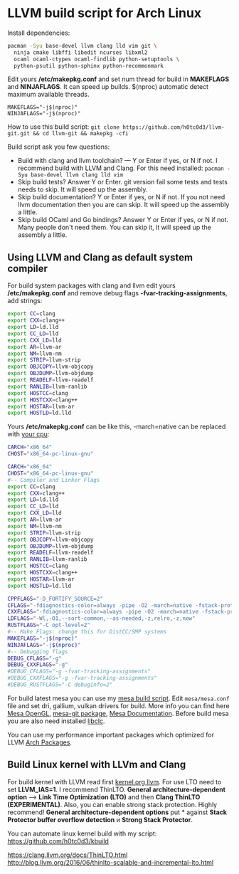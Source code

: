 # LLVM build script for Arch Linux

Install dependencies:

```bash
pacman -Syu base-devel llvm clang lld vim git \
  ninja cmake libffi libedit ncurses libxml2
  ocaml ocaml-ctypes ocaml-findlib python-setuptools \
  python-psutil python-sphinx python-recommonmark
```

Edit yours **/etc/makepkg.conf** and set num thread for build in **MAKEFLAGS** and **NINJAFLAGS**. It can speed up builds.
$(nproc) automatic detect maximum available threads.

```text
MAKEFLAGS="-j$(nproc)"
NINJAFLAGS="-j$(nproc)"
```

How to use this build script:
`git clone https://github.com/h0tc0d3/llvm-git.git && cd llvm-git && makepkg -cfi`

Build script ask you few questions:

- Build with clang and llvm toolchain? — Y or Enter if yes, or N if not. I recommend build with LLVM and Clang. For this need installed: `pacman -Syu base-devel llvm clang lld vim`
- Skip build tests? Answer Y or Enter. git version fail some tests and tests needs to skip. It will speed up the assembly.
- Skip build documentation? Y or Enter if yes, or N if not. If you not need llvm documentation then you are can skip. It will speed up the assembly a little.
- Skip build OCaml and Go bindings? Answer Y or Enter if yes, or N if not. Many people don't need them. You can skip it, it will speed up the assembly a little.

## Using LLVM and Clang as default system compiler

For build system packages with clang and llvm edit yours **/etc/makepkg.conf** and remove debug flags **-fvar-tracking-assignments**,
add strings:

```bash
export CC=clang
export CXX=clang++
export LD=ld.lld
export CC_LD=lld
export CXX_LD=lld
export AR=llvm-ar
export NM=llvm-nm
export STRIP=llvm-strip
export OBJCOPY=llvm-objcopy
export OBJDUMP=llvm-objdump
export READELF=llvm-readelf
export RANLIB=llvm-ranlib
export HOSTCC=clang
export HOSTCXX=clang++
export HOSTAR=llvm-ar
export HOSTLD=ld.lld
```

Yours  **/etc/makepkg.conf** can be like this, -march=native can be replaced with [your cpu](https://gcc.gnu.org/onlinedocs/gcc/x86-Options.html):

```bash
CARCH="x86_64"
CHOST="x86_64-pc-linux-gnu"

CARCH="x86_64"
CHOST="x86_64-pc-linux-gnu"
#-- Compiler and Linker Flags
export CC=clang
export CXX=clang++
export LD=ld.lld
export CC_LD=lld
export CXX_LD=lld
export AR=llvm-ar
export NM=llvm-nm
export STRIP=llvm-strip
export OBJCOPY=llvm-objcopy
export OBJDUMP=llvm-objdump
export READELF=llvm-readelf
export RANLIB=llvm-ranlib
export HOSTCC=clang
export HOSTCXX=clang++
export HOSTAR=llvm-ar
export HOSTLD=ld.lld

CPPFLAGS="-D_FORTIFY_SOURCE=2"
CFLAGS="-fdiagnostics-color=always -pipe -O2 -march=native -fstack-protector-strong"
CXXFLAGS="-fdiagnostics-color=always -pipe -O2 -march=native -fstack-protector-strong"
LDFLAGS="-Wl,-O1,--sort-common,--as-needed,-z,relro,-z,now"
RUSTFLAGS="-C opt-level=2"
#-- Make Flags: change this for DistCC/SMP systems
MAKEFLAGS="-j$(nproc)"
NINJAFLAGS="-j$(nproc)"
#-- Debugging flags
DEBUG_CFLAGS="-g"
DEBUG_CXXFLAGS="-g"
#DEBUG_CFLAGS="-g -fvar-tracking-assignments"
#DEBUG_CXXFLAGS="-g -fvar-tracking-assignments"
#DEBUG_RUSTFLAGS="-C debuginfo=2"
```

For build latest mesa you can use my [mesa build script](https://github.com/h0tc0d3/arch-packages/tree/master/mesa).
Edit `mesa/mesa.conf` file and set dri, gallium, vulkan drivers for build.
More info you can find here [Mesa OpenGL](https://wiki.archlinux.org/title/OpenGL), [mesa-git package](https://aur.archlinux.org/cgit/aur.git/tree/PKGBUILD?h=mesa-git), [Mesa Documentation](https://docs.mesa3d.org/systems.html). Before build mesa you are also need installed [libclc](https://aur.archlinux.org/packages/libclc12-git/).

You can use my performance important packages which optimized for LLVM [Arch Packages](https://github.com/h0tc0d3/arch-packages).

## Build Linux kernel with LLVm and Clang

For build kernel with LLVM read first [kernel.org llvm](https://www.kernel.org/doc/html/latest/kbuild/llvm.html).
For use LTO need to set **LLVM_IAS=1**. I recommend ThinLTO. **General architecture-dependent option** --> **Link Time Optimization (LTO)** and then **Clang ThinLTO (EXPERIMENTAL)**. Also, you can enable strong stack protection. Highly recommend! **General architecture-dependent options** put * against **Stack Protector buffer overflow detection** и **Strong Stack Protector**.

You can automate linux kernel build with my script: <https://github.com/h0tc0d3/kbuild>

<https://clang.llvm.org/docs/ThinLTO.html>
<http://blog.llvm.org/2016/06/thinlto-scalable-and-incremental-lto.html>
